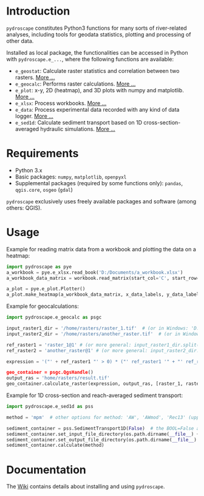 # Introduction
`pydroscape` constitutes Python3 functions for many sorts of river-related analyses, including tools for geodata statistics, plotting and processing of other data.

Installed as local package, the functionalities can be accessed in Python with `pydroscape.e_...`, where the following functions are available:

* `e_geostat`: Calculate raster statistics and correlation between two rasters. [More ...][5]
* `e_geocalc`: Performs raster calculations. [More ...][9]
* `e_plot`: x-y, 2D (heatmap), and 3D plots with numpy and matplotlib. [More ...][3]
* `e_xlsx`: Process workbooks. [More ...][4]
* `e_data`: Process experimental data recorded with any kind of data logger. [More ...][6]
* `e_sed1d`: Calculate sediment transport based on 1D cross-section-averaged hydraulic simulations. [More ...][7]


# Requirements
 * Python 3.x 
 * Basic packages: `numpy`, `matplotlib`, `openpyxl`
 * Supplemental packages (required by some functions only): `pandas`, `qgis.core`, `osgeo` (`gdal`)
 
`pydroscape` exclusively uses freely available packages and software (among others: QGIS).

# Usage

Example for reading matrix data from a workbook and plotting the data on a heatmap:

```python
import pydroscape as pye
a_workbook = pye.e_xlsx.read_book('D:/Documents/a_workbook.xlsx')
a_workbook_data_matrix = workbook.read_matrix(start_col='C', start_row=4)  # reads all coherent data from a workbook

a_plot = pye.e_plot.Plotter()
a_plot.make_heatmap(a_workbook_data_matrix, x_data_labels, y_data_labels)  # creates and saves the heatmap

```

Example for geocalculations:
```python
import pydroscape.e_geocalc as psgc

input_raster1_dir = '/home/rasters/raster_1.tif'  # (or in Windows: 'D:/GeoData/Rasters/raster_1.tif')
input_raster2_dir = '/home/rasters/another_raster.tif'  # (or in Windows: 'D:/GeoData/Rasters/another_raster.tif')

ref_raster1 = 'raster_1@1' # (or more general: input_raster1_dir.split('/')[-1] + '@1')
ref_raster2 = 'another_raster@1' # (or more general: input_raster2_dir.split('/')[-1] + '@1')

expression = '("' + ref_raster1 "' > 0) * ("' ref_raster1 '" + "' ref_raster2 '")'

geo_container = psgc.QgsHandle()
output_ras = 'home/rasters/result.tif'
geo_container.calculate_raster(expression, output_ras, [raster_1, raster_2])

```

Example for 1D cross-section and reach-averaged sediment transport:
```python
import pydroscape.e_sed1d as pss

method = 'mpm'  # other options for method: 'AW', 'AWmod', 'Rec13' (upper and lower case do not matter)

sediment_container = pss.SedimentTransport1D(False)  # the BOOL=False argument initiates e_sed1D with messages (silence=False)
sediment_container.set_input_file_directory(os.path.dirname(__file__) + '/sample_data/text/sediment_calculation_1D/')
sediment_container.set_output_file_directory(os.path.dirname(__file__) + '/output/')
sediment_container.calculate(method)

```

# Documentation
The [Wiki][1] contains details about installing and using `pydroscape`.

[1]: https://github.com/sschwindt/pydroscape/wiki/home 
[3]: https://github.com/sschwindt/pydroscape/wiki/Plot-functions
[4]: https://github.com/sschwindt/pydroscape/wiki/Workbook-handling
[5]: https://github.com/sschwindt/pydroscape/wiki/Geostatistics
[6]: https://github.com/sschwindt/pydroscape/wiki/Data-processing-(non-geo)
[7]: https://github.com/sschwindt/pydroscape/wiki/Utility-functions
[8]: https://github.com/sschwindt/pydroscape/wiki/Sediment-transport-1D
[9]: https://github.com/sschwindt/pydroscape/wiki/Geocalculations
